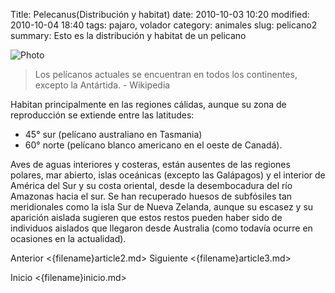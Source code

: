 Title: Pelecanus(Distribución y habitat)
date: 2010-10-03 10:20
modified: 2010-10-04 18:40
tags: pajaro, volador
category: animales
slug: pelicano2
summary: Esto es la distribución y habitat de un pelicano

![Photo]({attach}/images/pelicano3.jpg)
>Los pelícanos actuales se encuentran en todos los continentes, excepto la Antártida. - Wikipedia

Habitan principalmente en las regiones cálidas, aunque su zona de reproducción se extiende entre las latitudes: 

* 45° sur (pelícano australiano en Tasmania) 
* 60° norte (pelícano blanco americano en el oeste de Canadá).

Aves de aguas interiores y costeras, están ausentes de las regiones polares, mar abierto, islas oceánicas (excepto las Galápagos) y el interior de América del Sur y su costa oriental, desde la desembocadura del río Amazonas hacia el sur. Se han recuperado huesos de subfósiles tan meridionales como la isla Sur de Nueva Zelanda,​ aunque su escasez y su aparición aislada sugieren que estos restos pueden haber sido de individuos aislados que llegaron desde Australia (como todavía ocurre en ocasiones en la actualidad).​ 

Anterior <{filename}article2.md>
Siguiente <{filename}article3.md>

Inicio <{filename}inicio.md>